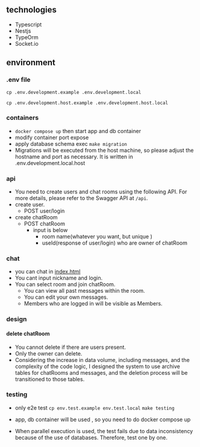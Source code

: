 ## technologies

- Typescript
- Nestjs
- TypeOrm
- Socket.io

## environment

### .env file

`cp .env.development.example .env.development.local`

`cp .env.development.host.example .env.development.host.local`

### containers

- `docker compose up` then start app and db container
- modify container port expose
- apply database schema exec `make migration`
- Migrations will be executed from the host machine, so please adjust the hostname and port as necessary. It is written in .env.development.local.host

### api

- You need to create users and chat rooms using the following API. For more details, please refer to the Swagger API at `/api`.
- create user.
  - POST user/login
- create chatRoom
  - POST chatRoom
    - input is below
      - room name(whatever you want, but unique )
      - useId(response of user/login) who are owner of chatRoom

### chat

- you can chat in [index.html](index.html)
- You cant input nickname and login.
- You can select room and join chatRoom.
  - You can view all past messages within the room.
  - You can edit your own messages.
  - Members who are logged in will be visible as Members.

### design

#### delete chatRoom

- You cannot delete if there are users present.
- Only the owner can delete.
- Considering the increase in data volume, including messages, and the complexity of the code logic, I designed the system to use archive tables for chatRooms and messages, and the deletion process will be transitioned to those tables.

### testing

- only e2e test
  `cp env.test.example env.test.local`
  `make testing`
- app, db container will be used , so you need to do docker compose up

- When parallel execution is used, the test fails due to data inconsistency because of the use of databases. Therefore, test one by one.
